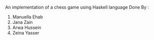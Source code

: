 An implementation of a chess game using Haskell language
Done By :
  1. Manuella Ehab
  2. Jana Zain
  3. Arwa Hussein
  4. Zeina Yasser
